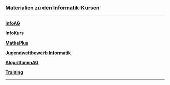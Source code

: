 ### Materialien zu den Informatik-Kursen

---

**[InfoAG](https://ktheu.github.io/InfoAG/)** 

**[InfoKurs](https://ktheu.github.io/InfoKurs/)**

**[MathePlus](https://ktheu.github.io/MathePlus/)**

**[Jugendwettbewerb Informatik](https://ktheu.github.io/jwinf/)**

**[AlgorithmenAG](https://ktheu.github.io/AlgorithmenAG/)**

**[Training](https://ktheu.github.io/PythonUebungen/)**



---
